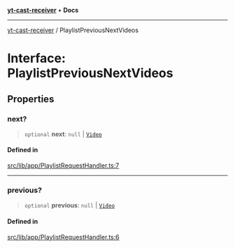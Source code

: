 [**yt-cast-receiver**](../README.md) • **Docs**

***

[yt-cast-receiver](../README.md) / PlaylistPreviousNextVideos

# Interface: PlaylistPreviousNextVideos

## Properties

### next?

> `optional` **next**: `null` \| [`Video`](Video.md)

#### Defined in

[src/lib/app/PlaylistRequestHandler.ts:7](https://github.com/patrickkfkan/yt-cast-receiver/blob/7898fbce0f56a5f9871c7ea968fa6c6f4e21202f/src/lib/app/PlaylistRequestHandler.ts#L7)

***

### previous?

> `optional` **previous**: `null` \| [`Video`](Video.md)

#### Defined in

[src/lib/app/PlaylistRequestHandler.ts:6](https://github.com/patrickkfkan/yt-cast-receiver/blob/7898fbce0f56a5f9871c7ea968fa6c6f4e21202f/src/lib/app/PlaylistRequestHandler.ts#L6)
